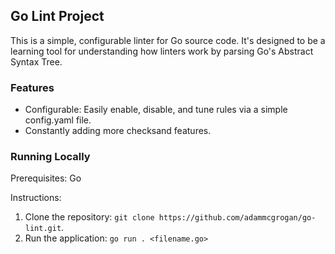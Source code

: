 ## Go Lint Project

This is a simple, configurable linter for Go source code. It's designed to be a learning tool for understanding how linters work by parsing Go's Abstract Syntax Tree.

### Features
- Configurable: Easily enable, disable, and tune rules via a simple config.yaml file.
- Constantly adding more checksand features.

### Running Locally
Prerequisites: Go

Instructions:
1. Clone the repository: `git clone https://github.com/adammcgrogan/go-lint.git`.
2. Run the application: `go run . <filename.go>`
